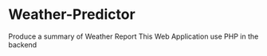 # Weather-Predictor
Produce a summary of Weather Report
This Web Application use PHP in the backend
